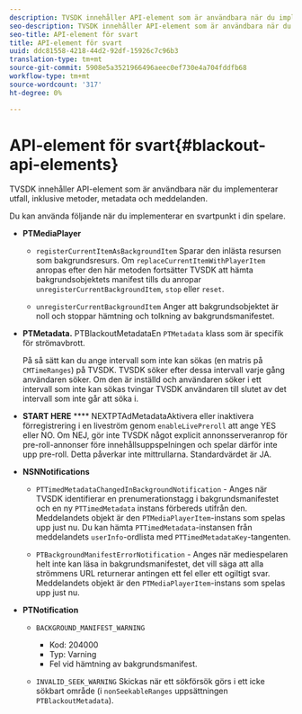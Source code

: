 ```yaml
---
description: TVSDK innehåller API-element som är användbara när du implementerar utfall, inklusive metoder, metadata och meddelanden.
seo-description: TVSDK innehåller API-element som är användbara när du implementerar utfall, inklusive metoder, metadata och meddelanden.
seo-title: API-element för svart
title: API-element för svart
uuid: ddc81558-4218-44d2-92df-15926c7c96b3
translation-type: tm+mt
source-git-commit: 5908e5a3521966496aeec0ef730e4a704fddfb68
workflow-type: tm+mt
source-wordcount: '317'
ht-degree: 0%

---
```



# API-element för svart{#blackout-api-elements}

TVSDK innehåller API-element som är användbara när du implementerar utfall, inklusive metoder, metadata och meddelanden.

Du kan använda följande när du implementerar en svartpunkt i din spelare.

* **PTMediaPlayer**

   * `registerCurrentItemAsBackgroundItem` Sparar den inlästa resursen som bakgrundsresurs. Om `replaceCurrentItemWithPlayerItem` anropas efter den här metoden fortsätter TVSDK att hämta bakgrundsobjektets manifest tills du anropar `unregisterCurrentBackgroundItem`, `stop` eller `reset`.

   * `unregisterCurrentBackgroundItem` Anger att bakgrundsobjektet är noll och stoppar hämtning och tolkning av bakgrundsmanifestet.

* **PTMetadata.** PTBlackoutMetadataEn  `PTMetadata` klass som är specifik för strömavbrott.

   På så sätt kan du ange intervall som inte kan sökas (en matris på `CMTimeRanges`) på TVSDK. TVSDK söker efter dessa intervall varje gång användaren söker. Om den är inställd och användaren söker i ett intervall som inte kan sökas tvingar TVSDK användaren till slutet av det intervall som inte går att söka i.

* **START HERE** **** NEXTPTAdMetadataAktivera eller inaktivera förregistrering i en liveström genom  `enableLivePreroll` att ange YES eller NO. Om NEJ, gör inte TVSDK något explicit annonsserveranrop för pre-roll-annonser före innehållsuppspelningen och spelar därför inte upp pre-roll. Detta påverkar inte mittrullarna. Standardvärdet är JA.

* **NSNNotifications**

   * `PTTimedMetadataChangedInBackgroundNotification` - Anges när TVSDK identifierar en prenumerationstagg i bakgrundsmanifestet och en ny  `PTTimedMetadata` instans förbereds utifrån den. Meddelandets objekt är den `PTMediaPlayerItem`-instans som spelas upp just nu. Du kan hämta `PTTimedMetadata`-instansen från meddelandets `userInfo`-ordlista med `PTTimedMetadataKey`-tangenten.

   * `PTBackgroundManifestErrorNotification` - Anges när mediespelaren helt inte kan läsa in bakgrundsmanifestet, det vill säga att alla strömmens URL returnerar antingen ett fel eller ett ogiltigt svar. Meddelandets objekt är den `PTMediaPlayerItem`-instans som spelas upp just nu.

* **PTNotification**

   * `BACKGROUND_MANIFEST_WARNING`

      * Kod: 204000
      * Typ: Varning
      * Fel vid hämtning av bakgrundsmanifest.
   * `INVALID_SEEK_WARNING` Skickas när ett sökförsök görs i ett icke sökbart område (i  `nonSeekableRanges` uppsättningen  `PTBlackoutMetadata`).


